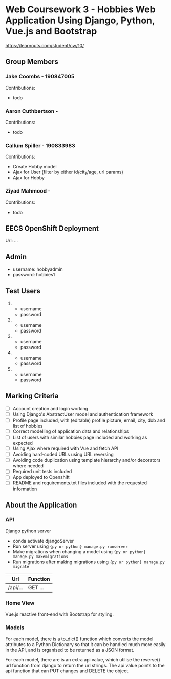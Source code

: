 # Web Coursework 3 - Hobbies Web Application Using Django, Python, Vue.js and Bootstrap

https://learnouts.com/student/cw/10/

## Group Members

### Jake Coombs - 190847005

Contributions:

- todo

### Aaron Cuthbertson -

Contributions:

- todo

### Callum Spiller - 190833983

Contributions:

- Create Hobby model
- Ajax for User (filter by either id/city/age, url params)
- Ajax for Hobby

### Ziyad Mahmood -

Contributions:

- todo

## EECS OpenShift Deployment

Url: ...

## Admin

- username: hobbyadmin
- password: hobbies1

## Test Users

1.  - username
    - password
2.  - username
    - password
3.  - username
    - password
4.  - username
    - password
5.  - username
    - password

## Marking Criteria

- [ ] Account creation and login working
- [ ] Using Django's AbstractUser model and authentication framework
- [ ] Profile page included, with (editable) profile picture, email, city, dob and list of hobbies
- [ ] Correct modelling of application data and relationships
- [ ] List of users with similar hobbies page included and working as expected
- [ ] Using Ajax where required with Vue and fetch API
- [ ] Avoiding hard-coded URLs using URL reversing
- [ ] Avoiding code duplication using template hierarchy and/or decorators where needed
- [ ] Required unit tests included
- [ ] App deployed to Openshift
- [ ] README and requirements.txt files included with the requested information

## About the Application

### API

Django python server

- conda activate djangoServer
- Run server using `{py or python} manage.py runserver`
- Make migrations when changing a model using `{py or python} manage.py makemigrations`
- Run migrations after making migrations using `{py or python} manage.py migrate`

| Url      | Function |
| -------- | -------- |
| /api/... | GET ...  |

### Home View

Vue.js reactive front-end with Bootstrap for styling.

### Models

For each model, there is a to_dict() function which converts the model attributes to a Python Dictionary so that it can be handled much more easily in the API, and is organised to be returned as a JSON format.

For each model, there are is an extra api value, which utilise the reverse() url function from django to return the url strings.
The api value points to the api function that can PUT changes and DELETE the object.
